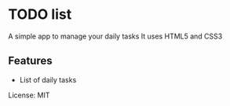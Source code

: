 # TODO list
A simple app to manage your daily tasks
It uses HTML5 and CSS3

## Features
* List of daily tasks

License: MIT
